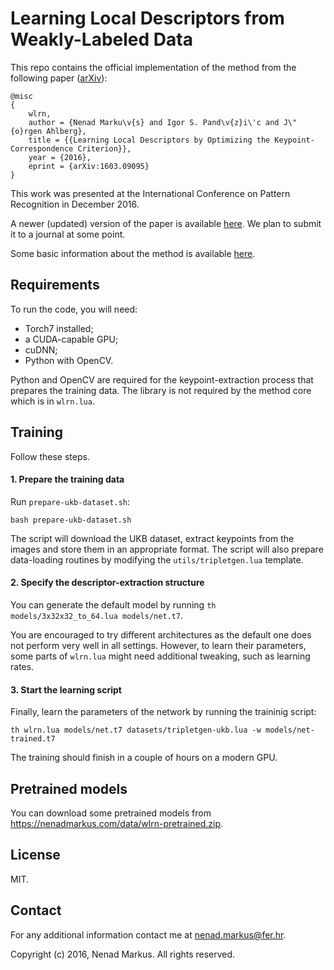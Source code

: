 # Learning Local Descriptors from Weakly-Labeled Data

This repo contains the official implementation of the method from the following paper ([arXiv](https://arxiv.org/abs/1603.09095)):

```
@misc
{
	wlrn,
	author = {Nenad Marku\v{s} and Igor S. Pand\v{z}i\'c and J\"{o}rgen Ahlberg},
	title = {{Learning Local Descriptors by Optimizing the Keypoint-Correspondence Criterion}},
	year = {2016},
	eprint = {arXiv:1603.09095}
}
```

This work was presented at the International Conference on Pattern Recognition in December 2016.

A newer (updated) version of the paper is available [here](http://hotlab.fer.hr/_download/repository/wlrn.pdf).
We plan to submit it to a journal at some point.

Some basic information about the method is available [here](INFO.md).

## Requirements

To run the code, you will need:

* Torch7 installed;
* a CUDA-capable GPU;
* cuDNN;
* Python with OpenCV.

Python and OpenCV are required for the keypoint-extraction process that prepares the training data.
The library is not required by the method core which is in `wlrn.lua`.

## Training

Follow these steps.

#### 1. Prepare the training data

Run `prepare-ukb-dataset.sh`:

	bash prepare-ukb-dataset.sh

The script will download the UKB dataset, extract keypoints from the images and store them in an appropriate format.
The script will also prepare data-loading routines by modifying the `utils/tripletgen.lua` template.

#### 2. Specify the descriptor-extraction structure

You can generate the default model by running `th models/3x32x32_to_64.lua models/net.t7`.

You are encouraged to try different architectures as the default one does not perform very well in all settings.
However, to learn their parameters, some parts of `wlrn.lua` might need additional tweaking, such as learning rates.

#### 3. Start the learning script

Finally, learn the parameters of the network by running the traininig script:

	th wlrn.lua models/net.t7 datasets/tripletgen-ukb.lua -w models/net-trained.t7

The training should finish in a couple of hours on a modern GPU.

## Pretrained models

You can download some pretrained models from <https://nenadmarkus.com/data/wlrn-pretrained.zip>.

## License

MIT.

## Contact

For any additional information contact me at <nenad.markus@fer.hr>.

Copyright (c) 2016, Nenad Markus. All rights reserved.
